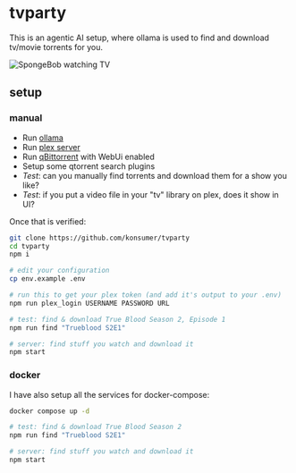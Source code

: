 # tvparty

This is an agentic AI setup, where ollama is used to find and download tv/movie torrents for you.

![SpongeBob watching TV](https://media1.tenor.com/m/p95koflTx1wAAAAC/movie-night-movie-time.gif)

## setup

### manual

- Run [ollama](https://ollama.com/)
- Run [plex server](https://www.plex.tv/)
- Run [qBittorrent](https://www.qbittorrent.org/) with WebUi enabled
- Setup some qtorrent search plugins
- *Test*: can you manually find torrents and download them for a show you like?
- *Test*: if you put a video file in your "tv" library on plex, does it show in UI?

Once that is verified:

```bash
git clone https://github.com/konsumer/tvparty
cd tvparty
npm i

# edit your configuration
cp env.example .env

# run this to get your plex token (and add it's output to your .env)
npm run plex_login USERNAME PASSWORD URL

# test: find & download True Blood Season 2, Episode 1
npm run find "Trueblood S2E1"

# server: find stuff you watch and download it
npm start
```

### docker

I have also setup all the services for docker-compose:

```bash
docker compose up -d

# test: find & download True Blood Season 2
npm run find "Trueblood S2E1"

# server: find stuff you watch and download it
npm start
```
